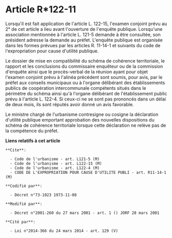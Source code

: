# Article R*122-11

Lorsqu'il est fait application de l'article L. 122-15, l'examen conjoint prévu au 2° de cet article a lieu avant l'ouverture
de l'enquête publique. Lorsqu'une association mentionnée à l'article L. 121-5 demande à être consultée, son président adresse
la demande au préfet. L'enquête publique est organisée dans les formes prévues par les articles R. 11-14-1 et suivants du
code de l'expropriation pour cause d'utilité publique.

Le dossier de mise en compatibilité du schéma de cohérence territoriale, le rapport et les conclusions du commissaire
enquêteur ou de la commission d'enquête ainsi que le procès-verbal de la réunion ayant pour objet l'examen conjoint prévu à
l'alinéa précédent sont soumis, pour avis, par le préfet aux conseils municipaux ou à l'organe délibérant des établissements
publics de coopération intercommunale compétents situés dans le périmètre du schéma ainsi qu'à l'organe délibérant de
l'établissement public prévu à l'article L. 122-4. Si ceux-ci ne se sont pas prononcés dans un délai de deux mois, ils sont
réputés avoir donné un avis favorable.

Le ministre chargé de l'urbanisme contresigne ou cosigne la déclaration d'utilité publique emportant approbation des
nouvelles dispositions du schéma de cohérence territoriale lorsque cette déclaration ne relève pas de la compétence du
préfet.

**Liens relatifs à cet article**

	**Cite**:

	  - Code de l'urbanisme - art. L121-5 (M)
	  - Code de l'urbanisme - art. L122-15 (M)
	  - Code de l'urbanisme - art. L122-4 (M)
	  - CODE DE L'EXPROPRIATION POUR CAUSE D'UTILITE PUBLI - art. R11-14-1 (M)

	**Codifié par**:

	  - Décret n°73-1023 1973-11-08

	**Modifié par**:

	  - Décret n°2001-260 du 27 mars 2001 - art. 1 () JORF 28 mars 2001

	**Cité par**:

	  - Loi n°2014-366 du 24 mars 2014 - art. 129 (V)
